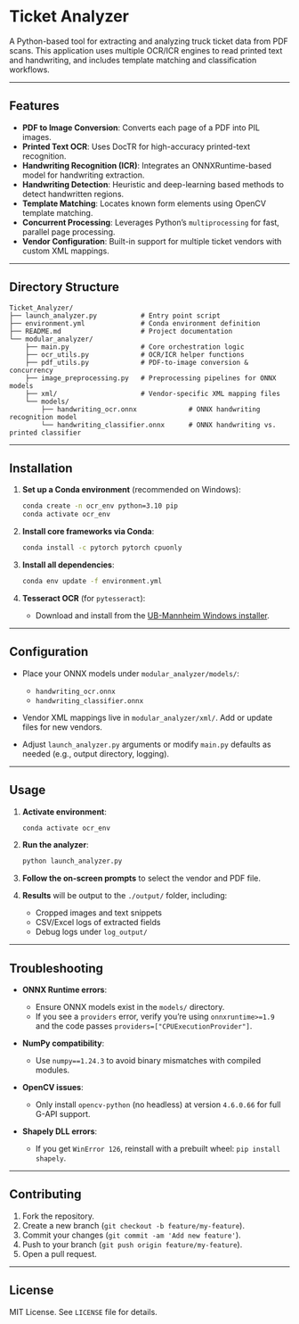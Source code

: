 # Ticket Analyzer

A Python-based tool for extracting and analyzing truck ticket data from PDF scans. This application uses multiple
OCR/ICR engines to read printed text and handwriting, and includes template matching and classification workflows.

---

## Features

* **PDF to Image Conversion**: Converts each page of a PDF into PIL images.
* **Printed Text OCR**: Uses DocTR for high-accuracy printed-text recognition.
* **Handwriting Recognition (ICR)**: Integrates an ONNXRuntime-based model for handwriting extraction.
* **Handwriting Detection**: Heuristic and deep-learning based methods to detect handwritten regions.
* **Template Matching**: Locates known form elements using OpenCV template matching.
* **Concurrent Processing**: Leverages Python’s `multiprocessing` for fast, parallel page processing.
* **Vendor Configuration**: Built-in support for multiple ticket vendors with custom XML mappings.

---

## Directory Structure

```
Ticket_Analyzer/
├── launch_analyzer.py           # Entry point script
├── environment.yml              # Conda environment definition
├── README.md                    # Project documentation
└── modular_analyzer/
    ├── main.py                  # Core orchestration logic
    ├── ocr_utils.py             # OCR/ICR helper functions
    ├── pdf_utils.py             # PDF-to-image conversion & concurrency
    ├── image_preprocessing.py   # Preprocessing pipelines for ONNX models
    ├── xml/                     # Vendor-specific XML mapping files
    └── models/
        ├── handwriting_ocr.onnx             # ONNX handwriting recognition model
        └── handwriting_classifier.onnx      # ONNX handwriting vs. printed classifier
```

---

## Installation

1. **Set up a Conda environment** (recommended on Windows):

   ```bash
   conda create -n ocr_env python=3.10 pip
   conda activate ocr_env
   ```

2. **Install core frameworks via Conda**:

   ```bash
   conda install -c pytorch pytorch cpuonly
   ```

3. **Install all dependencies**:

   ```bash
   conda env update -f environment.yml
   ```

4. **Tesseract OCR** (for `pytesseract`):

    * Download and install from the [UB-Mannheim Windows installer](https://github.com/UB-Mannheim/tesseract).

---

## Configuration

* Place your ONNX models under `modular_analyzer/models/`:

    * `handwriting_ocr.onnx`
    * `handwriting_classifier.onnx`

* Vendor XML mappings live in `modular_analyzer/xml/`. Add or update files for new vendors.

* Adjust `launch_analyzer.py` arguments or modify `main.py` defaults as needed (e.g., output directory, logging).

---

## Usage

1. **Activate environment**:

   ```bash
   conda activate ocr_env
   ```

2. **Run the analyzer**:

   ```bash
   python launch_analyzer.py
   ```

3. **Follow the on-screen prompts** to select the vendor and PDF file.

4. **Results** will be output to the `./output/` folder, including:

    * Cropped images and text snippets
    * CSV/Excel logs of extracted fields
    * Debug logs under `log_output/`

---

## Troubleshooting

* **ONNX Runtime errors**:

    * Ensure ONNX models exist in the `models/` directory.
    * If you see a `providers` error, verify you’re using `onnxruntime>=1.9` and the code
      passes `providers=["CPUExecutionProvider"]`.

* **NumPy compatibility**:

    * Use `numpy==1.24.3` to avoid binary mismatches with compiled modules.

* **OpenCV issues**:

    * Only install `opencv-python` (no headless) at version `4.6.0.66` for full G-API support.

* **Shapely DLL errors**:

    * If you get `WinError 126`, reinstall with a prebuilt wheel: `pip install shapely`.

---

## Contributing

1. Fork the repository.
2. Create a new branch (`git checkout -b feature/my-feature`).
3. Commit your changes (`git commit -am 'Add new feature'`).
4. Push to your branch (`git push origin feature/my-feature`).
5. Open a pull request.

---

## License

MIT License. See `LICENSE` file for details.
